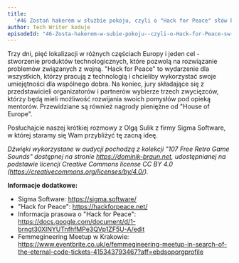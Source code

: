 ```yaml
---
title:
  '#46 Zostań hakerem w służbie pokoju, czyli o "Hack for Peace" słów kilka'
author: Tech Writer koduje
episodeId: "46-Zosta-hakerem-w-subie-pokoju--czyli-o-Hack-for-Peace-sw-kilka-e1noug3"
---
```


Trzy dni, pięć lokalizacji w różnych częściach Europy i jeden cel - stworzenie
produktów technologicznych, które pozwolą na rozwiązanie problemów związanych z
wojną. "Hack for Peace" to wydarzenie dla wszystkich, którzy pracują z
technologią i chcieliby wykorzystać swoje umiejętności dla wspólnego dobra. Na
koniec, jury składające się z przedstawicieli organizatorów i partnerów wybierze
trzech zwycięzców, którzy będą mieli możliwość rozwijania swoich pomysłów pod
opieką mentorów. Przewidziane są również nagrody pieniężne od "House of Europe".

Posłuchajcie naszej krótkiej rozmowy z Olgą Sulik z firmy Sigma Software, w
której staramy się Wam przybliżyć tę zacną ideę.

_Dźwięki wykorzystane w audycji pochodzą z kolekcji "107 Free Retro Game Sounds"
dostępnej na stronie https://dominik-braun.net, udostępnianej na podstawie
licencji Creative Commons license CC BY 4.0
(https://creativecommons.org/licenses/by/4.0/)._

**Informacje dodatkowe:**

- Sigma Software: https://sigma.software/
- "Hack for Peace": https://hackforpeace.net/
- Informacja prasowa o "Hack for Peace":
  https://docs.google.com/document/d/1-brngt30XlNYUTnfhfMPe3QVp1ZF5U-A/edit
- Femmegineering Meetup w Krakowie:
  https://www.eventbrite.co.uk/e/femmegineering-meetup-in-search-of-the-eternal-code-tickets-415343793467?aff=ebdsoporgprofile
